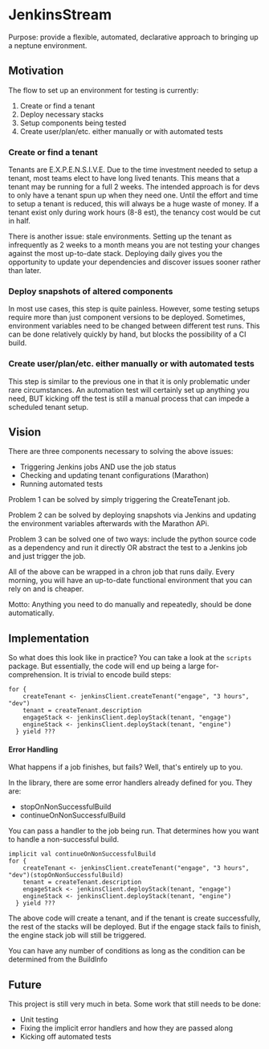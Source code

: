 # JenkinsStream

Purpose: provide a flexible, automated, declarative approach to bringing up a neptune environment.

## Motivation
The flow to set up an environment for testing is currently:
1. Create or find a tenant
2. Deploy necessary stacks
3. Setup components being tested
4. Create user/plan/etc. either manually or with automated tests

### Create or find a tenant
Tenants are E.X.P.E.N.S.I.V.E. Due to the time investment needed to setup a tenant, most teams elect to have long lived tenants.
This means that a tenant may be running for a full 2 weeks. The intended approach is for devs to only have a
tenant spun up when they need one. Until the effort and time to setup a tenant is reduced, this will always be
a huge waste of money. If a tenant exist only during work hours (8-8 est), the tenancy cost would be cut in half.

There is another issue: stale environments. Setting up the tenant as infrequently as 2 weeks to a month means
you are not testing your changes against the most up-to-date stack. Deploying daily gives you the opportunity to
update your dependencies and discover issues sooner rather than later.

### Deploy snapshots of altered components
In most use cases, this step is quite painless. However, some testing setups
require more than just component versions to be deployed. Sometimes, environment
variables need to be changed between different test runs. This can be done relatively
quickly by hand, but blocks the possibility of a CI build.

### Create user/plan/etc. either manually or with automated tests
This step is similar to the previous one in that it is only problematic under rare circumstances.
An automation test will certainly set up anything you need, BUT kicking off the test is still a manual
process that can impede a scheduled tenant setup.

## Vision

There are three components necessary to solving the above issues:
* Triggering Jenkins jobs AND use the job status
* Checking and updating tenant configurations (Marathon)
* Running automated tests

Problem 1 can be solved by simply triggering the CreateTenant job.

Problem 2 can be solved by deploying snapshots via Jenkins and updating the environment variables afterwards
with the Marathon APi.

Problem 3 can be solved one of two ways: include the python source code as a dependency and run it
directly OR abstract the test to a Jenkins job and just trigger the job.

All of the above can be wrapped in a chron job that runs daily. Every morning, you will have an up-to-date
functional environment that you can rely on and is cheaper.

Motto: Anything you need to do manually and repeatedly, should be done automatically.

## Implementation

So what does this look like in practice? You can take a look at the `scripts` package. But essentially,
the code will end up being a large for-comprehension. It is trivial to encode build steps:
```
for {
    createTenant <- jenkinsClient.createTenant("engage", "3 hours", "dev")
    tenant = createTenant.description
    engageStack <- jenkinsClient.deployStack(tenant, "engage")
    engineStack <- jenkinsClient.deployStack(tenant, "engine")
  } yield ???

``` 

#### Error Handling
What happens if a job finishes, but fails? Well, that's entirely up to you.

In the library, there are some error handlers already defined for you. They are:
* stopOnNonSuccessfulBuild
* continueOnNonSuccessfulBuild

You can pass a handler to the job being run. That determines how you want to handle a non-successful build. 

```
implicit val continueOnNonSuccessfulBuild
for {
    createTenant <- jenkinsClient.createTenant("engage", "3 hours", "dev")(stopOnNonSuccessfulBuild)
    tenant = createTenant.description
    engageStack <- jenkinsClient.deployStack(tenant, "engage")
    engineStack <- jenkinsClient.deployStack(tenant, "engine")
  } yield ???

```

The above code will create a tenant, and if the tenant is create successfully, the rest of the stacks will be deployed. But if the engage stack fails to finish, the engine stack job will still be triggered.

You can have any number of conditions as long as the condition can be determined from the BuildInfo

## Future
This project is still very much in beta. Some work that still needs to be done:
* Unit testing
* Fixing the implicit error handlers and how they are passed along
* Kicking off automated tests
